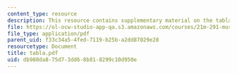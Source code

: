 ```yaml
---
content_type: resource
description: This resource contains supplementary material on the tabla and its ancestors.
file: https://ol-ocw-studio-app-qa.s3.amazonaws.com/courses/21m-291-music-of-india-spring-2007/db980da875d73dd68b818299c10d950e_tabla.pdf
file_type: application/pdf
parent_uid: f33c34a5-4fed-7119-b25b-a2dd87029e28
resourcetype: Document
title: tabla.pdf
uid: db980da8-75d7-3dd6-8b81-8299c10d950e
---
```

